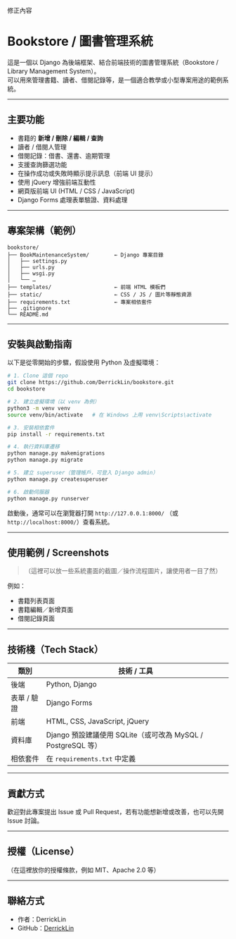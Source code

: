 修正內容
# Bookstore / 圖書管理系統

這是一個以 Django 為後端框架、結合前端技術的圖書管理系統（Bookstore / Library Management System）。  
可以用來管理書籍、讀者、借閱記錄等，是一個適合教學或小型專案用途的範例系統。

---

## 主要功能

- 書籍的 **新增 / 刪除 / 編輯 / 查詢**  
- 讀者 / 借閱人管理  
- 借閱記錄：借書、還書、逾期管理  
- 支援查詢篩選功能  
- 在操作成功或失敗時顯示提示訊息（前端 UI 提示）  
- 使用 jQuery 增強前端互動性  
- 網頁版前端 UI (HTML / CSS / JavaScript)  
- Django Forms 處理表單驗證、資料處理  

---

## 專案架構（範例）

```
bookstore/
├── BookMaintenanceSystem/        ← Django 專案目錄
│   ├── settings.py
│   ├── urls.py
│   ├── wsgi.py
│   └── …  
├── templates/                    ← 前端 HTML 模板們
├── static/                       ← CSS / JS / 圖片等靜態資源
├── requirements.txt              ← 專案相依套件
├── .gitignore
└── README.md
```

---

## 安裝與啟動指南

以下是從零開始的步驟，假設使用 Python 及虛擬環境：

```bash
# 1. Clone 這個 repo
git clone https://github.com/DerrickLin/bookstore.git
cd bookstore

# 2. 建立虛擬環境（以 venv 為例）
python3 -m venv venv
source venv/bin/activate   # 在 Windows 上用 venv\Scripts\activate

# 3. 安裝相依套件
pip install -r requirements.txt

# 4. 執行資料庫遷移
python manage.py makemigrations
python manage.py migrate

# 5. 建立 superuser（管理帳戶，可登入 Django admin）
python manage.py createsuperuser

# 6. 啟動伺服器
python manage.py runserver
```

啟動後，通常可以在瀏覽器打開 `http://127.0.0.1:8000/` （或 `http://localhost:8000/`）查看系統。

---

## 使用範例 / Screenshots

> （這裡可以放一些系統畫面的截圖／操作流程圖片，讓使用者一目了然）

例如：

- 書籍列表頁面  
- 書籍編輯／新增頁面  
- 借閱記錄頁面  

---

## 技術棧（Tech Stack）

| 類別 | 技術 / 工具 |
|------|----------------|
| 後端 | Python, Django |
| 表單 / 驗證 | Django Forms |
| 前端 | HTML, CSS, JavaScript, jQuery |
| 資料庫 | Django 預設建議使用 SQLite（或可改為 MySQL / PostgreSQL 等） |
| 相依套件 | 在 `requirements.txt` 中定義 |

---

## 貢獻方式

歡迎對此專案提出 Issue 或 Pull Request，若有功能想新增或改善，也可以先開 Issue 討論。  

---

## 授權（License）

（在這裡放你的授權條款，例如 MIT、Apache 2.0 等）  

---

## 聯絡方式

- 作者：DerrickLin  
- GitHub：[DerrickLin](https://github.com/DerrickLin)
